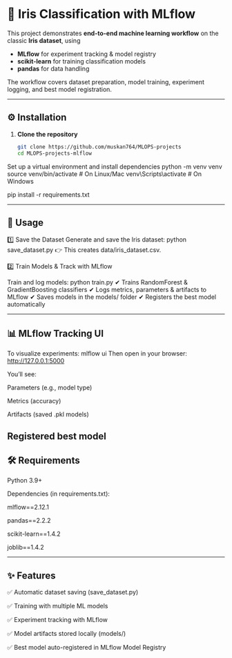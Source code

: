 # 🌸 Iris Classification with MLflow

This project demonstrates **end-to-end machine learning workflow** on the classic **Iris dataset**, using  
- **MLflow** for experiment tracking & model registry  
- **scikit-learn** for training classification models  
- **pandas** for data handling  

The workflow covers dataset preparation, model training, experiment logging, and best model registration.

----------------------------------------------------------------------------

## ⚙️ Installation

1. **Clone the repository**
   ```bash
   git clone https://github.com/muskan764/MLOPS-projects
   cd MLOPS-projects-mlflow
Set up a virtual environment and install dependencies
python -m venv venv
source venv/bin/activate   # On Linux/Mac
venv\Scripts\activate      # On Windows

pip install -r requirements.txt

----------------------------------------------------------------------------

## 🚀 Usage

1️⃣ Save the Dataset
Generate and save the Iris dataset:
python save_dataset.py
👉 This creates data/iris_dataset.csv.

2️⃣ Train Models & Track with MLflow

Train and log models:
python train.py
✔ Trains RandomForest & GradientBoosting classifiers
✔ Logs metrics, parameters & artifacts to MLflow
✔ Saves models in the models/ folder
✔ Registers the best model automatically

----------------------------------------------------------------------------

## 📊 MLflow Tracking UI

To visualize experiments:
mlflow ui
Then open in your browser: http://127.0.0.1:5000

You’ll see:

Parameters (e.g., model type)

Metrics (accuracy)

Artifacts (saved .pkl models)

Registered best model
----------------------------------------------------------------------------

## 🛠️ Requirements

Python 3.9+

Dependencies (in requirements.txt):

mlflow==2.12.1

pandas==2.2.2

scikit-learn==1.4.2

joblib==1.4.2

----------------------------------------------------------------------------

## ✨ Features

✅ Automatic dataset saving (save_dataset.py)

✅ Training with multiple ML models

✅ Experiment tracking with MLflow

✅ Model artifacts stored locally (models/)

✅ Best model auto-registered in MLflow Model Registry
